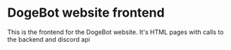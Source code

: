 # DogeBot website frontend
This is the frontend for the DogeBot website. It's HTML pages with calls to the backend and discord api
